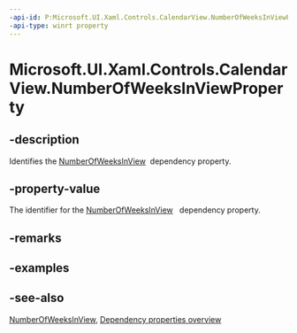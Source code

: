 ```yaml
---
-api-id: P:Microsoft.UI.Xaml.Controls.CalendarView.NumberOfWeeksInViewProperty
-api-type: winrt property
---
```


<!-- Property syntax
public Windows.UI.Xaml.DependencyProperty NumberOfWeeksInViewProperty { get; }
-->

# Microsoft.UI.Xaml.Controls.CalendarView.NumberOfWeeksInViewProperty

## -description
Identifies the [NumberOfWeeksInView](calendarview_numberofweeksinview.md)  dependency property.

## -property-value
The identifier for the [NumberOfWeeksInView](calendarview_numberofweeksinview.md)   dependency property.

## -remarks

## -examples

## -see-also
[NumberOfWeeksInView](calendarview_numberofweeksinview.md), [Dependency properties overview](/windows/uwp/xaml-platform/dependency-properties-overview)
